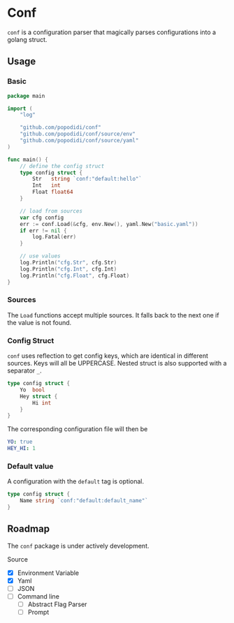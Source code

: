 # Conf

`conf` is a configuration parser that magically parses configurations into a
golang struct.

## Usage

### Basic

```go
package main

import (
	"log"

	"github.com/popodidi/conf"
	"github.com/popodidi/conf/source/env"
	"github.com/popodidi/conf/source/yaml"
)

func main() {
	// define the config struct
	type config struct {
		Str   string `conf:"default:hello"`
		Int   int
		Float float64
	}

	// load from sources
	var cfg config
	err := conf.Load(&cfg, env.New(), yaml.New("basic.yaml"))
	if err != nil {
		log.Fatal(err)
	}

	// use values
	log.Println("cfg.Str", cfg.Str)
	log.Println("cfg.Int", cfg.Int)
	log.Println("cfg.Float", cfg.Float)
}
```

### Sources

The `Load` functions accept multiple sources. It falls back to the next one if
the value is not found.

### Config Struct

`conf` uses reflection to get config keys, which are identical in different
sources. Keys will all be UPPERCASE. Nested struct is also supported with a
separator `_`.

```go
type config struct {
	Yo  bool
	Hey struct {
		Hi int
	}
}
```

The corresponding configuration file will then be

```yaml
YO: true
HEY_HI: 1
```

### Default value

A configuration with the `default` tag is optional.

```go
type config struct {
	Name string `conf:"default:default_name"`
}
```

## Roadmap

The `conf` package is under actively development.

Source

- [x] Environment Variable
- [x] Yaml
- [ ] JSON
- [ ] Command line
  - [ ] Abstract Flag Parser
  - [ ] Prompt
